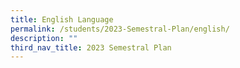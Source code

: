 ```yaml
---
title: English Language
permalink: /students/2023-Semestral-Plan/english/
description: ""
third_nav_title: 2023 Semestral Plan
---
```

